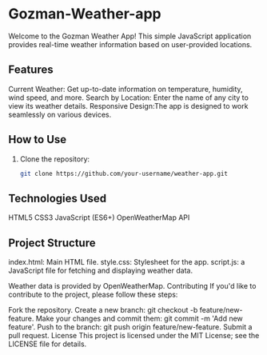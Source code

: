 # Gozman-Weather-app
Welcome to the Gozman Weather App! This simple JavaScript application provides real-time weather information based on user-provided locations.

## Features

Current Weather: Get up-to-date information on temperature, humidity, wind speed, and more.
Search by Location: Enter the name of any city to view its weather details.
Responsive Design:The app is designed to work seamlessly on various devices.

## How to Use

1. Clone the repository:
   ```bash
   git clone https://github.com/your-username/weather-app.git

   
## Technologies Used
HTML5
CSS3
JavaScript (ES6+)
OpenWeatherMap API

## Project Structure
index.html: Main HTML file.
style.css: Stylesheet for the app.
script.js: a JavaScript file for fetching and displaying weather data.

Weather data is provided by OpenWeatherMap.
Contributing
If you'd like to contribute to the project, please follow these steps:

Fork the repository.
Create a new branch: git checkout -b feature/new-feature.
Make your changes and commit them: git commit -m 'Add new feature'.
Push to the branch: git push origin feature/new-feature.
Submit a pull request.
License
This project is licensed under the MIT License; see the LICENSE file for details.




